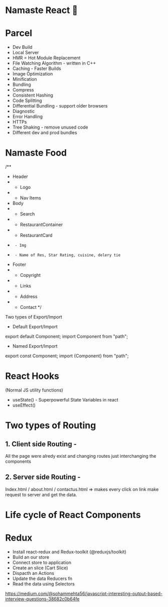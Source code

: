 # Namaste React 🚀


# Parcel
- Dev Build
- Local Server
- HMR = Hot Module Replacement
- File Watching Algorithm - written in C++
- Caching - Faster Builds
- Image Optimization
- Minification
- Bundling
- Compress
- Consistent Hashing
- Code Splitting
- Differential Bundling - support older browsers
- Diagnostic
- Error Handling
- HTTPs
- Tree Shaking - remove unused code
- Different dev and prod bundles



# Namaste Food


/**
 * Header
 *  - Logo
 *  - Nav Items
 * Body
 *  - Search
 *  - RestaurantContainer
 *    - RestaurantCard
 *      - Img
 *      - Name of Res, Star Rating, cuisine, delery tie
 * Footer
 *  - Copyright
 *  - Links
 *  - Address
 *  - Contact
 */



 Two types of Export/Import


- Default Export/Import

export default Component;
import Component from "path";


- Named Export/Import

export const Component;
import {Component} from "path";


# React Hooks
 (Normal JS utility functions)
- useState() - Superpowerful State Variables in react
- useEffect()

# Two types of Routing
##  1. Client side Routing - 
All the page were alredy exist and changing routes just interchanging the components


##  2. Server side Routing - 
Index.html / about.html / contactus.html => makes every click on link make request to server and get the data.


# Life cycle of React Components

# Redux
 - Install react-redux and Redux-toolkit (@reduxjs/toolkit)
 - Build an our store
 - Connect store to application
 - Create an slice (Cart Slice)
 - Dispacth an Actions
 - Update the data Reducers fn
 - Read the data using Selectors

https://medium.com/@sohammehta56/javascript-interesting-output-based-interview-questions-38682c0b64fe



